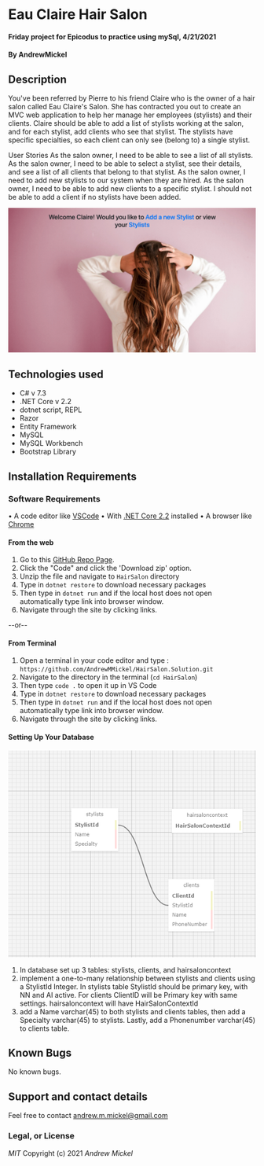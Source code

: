 # Eau Claire Hair Salon

#### Friday project for Epicodus to practice using mySql, 4/21/2021

#### By AndrewMickel

## Description

  You've been referred by Pierre to his friend Claire who is the owner of a hair salon called Eau Claire's Salon. She has contracted you out to create an MVC web application to help her manage her employees (stylists) and their clients. Claire should be able to add a list of stylists working at the salon, and for each stylist, add clients who see that stylist. The stylists have specific specialties, so each client can only see (belong to) a single stylist.

  User Stories
  As the salon owner, I need to be able to see a list of all stylists.
  As the salon owner, I need to be able to select a stylist, see their details, and see a list of all clients that belong to that stylist.
  As the salon owner, I need to add new stylists to our system when they are hired.
  As the salon owner, I need to be able to add new clients to a specific stylist. I should not be able to add a client if no stylists have been added.

![Splash Page](./wwwroot/img/hairsalonsplash.png)

## Technologies used

- C# v 7.3
- .NET Core v 2.2
- dotnet script, REPL
- Razor
- Entity Framework
- MySQL
- MySQL Workbench
- Bootstrap Library

## Installation Requirements

### Software Requirements
• A code editor like [VSCode](https://code.visualstudio.com/download)
• With [.NET Core 2.2](https://dotnet.microsoft.com/download/dotnet-core/thank-you/sdk-2.2.106-macos-x64-installer) installed
• A browser like [Chrome](https://www.google.com/chrome/)

#### From the web
1. Go to this [GitHub Repo Page](https://github.com/AndrewMMickel/HairSalon.Solution.git).
2. Click the "Code" and click the 'Download zip' option.
3. Unzip the file and navigate to `HairSalon` directory
4. Type in `dotnet restore` to download necessary packages
5. Then type in `dotnet run` and if the local host does not open automatically type link into browser window.
6. Navigate through the site by clicking links.

--or--

#### From Terminal

1. Open a terminal in your code editor and type 
: `https://github.com/AndrewMMickel/HairSalon.Solution.git`
2. Navigate to the directory in the terminal (`cd HairSalon`)
3. Then type `code .` to open it up in VS Code
4. Type in `dotnet restore` to download necessary packages
5. Then type in `dotnet run` and if the local host does not open automatically type link into browser window.
6. Navigate through the site by clicking links.

#### Setting Up Your Database
![Splash Page](./wwwroot/img/Database.png)
1. In database set up 3 tables: stylists, clients, and hairsaloncontext
2. implement a one-to-many relationship between stylists and clients using a StylistId Integer. In stylists table StylistId should be primary key, with NN and AI active. For clients ClientID will be Primary key with same settings. hairsaloncontext will have HairSalonContextId
3. add a Name varchar(45) to both stylists and clients tables, then add a Specialty varchar(45) to stylists. Lastly, add a Phonenumber varchar(45) to clients table.

## Known Bugs

No known bugs.

## Support and contact details

Feel free to contact <andrew.m.mickel@gmail.com>


### Legal, or License

_MIT_ Copyright (c) 2021 *_Andrew Mickel_*